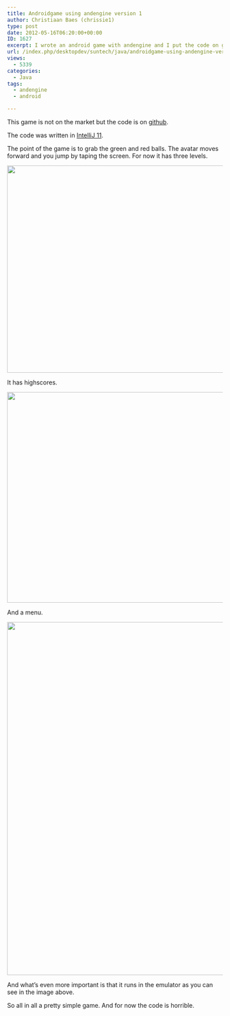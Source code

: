 ```yaml
---
title: Androidgame using andengine version 1
author: Christiaan Baes (chrissie1)
type: post
date: 2012-05-16T06:20:00+00:00
ID: 1627
excerpt: I wrote an android game with andengine and I put the code on github.
url: /index.php/desktopdev/suntech/java/androidgame-using-andengine-version-1/
views:
  - 5339
categories:
  - Java
tags:
  - andengine
  - android

---
```

This game is not on the market but the code is on [github][1].

The code was written in [IntelliJ 11][2].

The point of the game is to grab the green and red balls. The avatar moves forward and you jump by taping the screen. For now it has three levels. 

<div class="image_block">
  <a href="https://lessthandot.z19.web.core.windows.net/wp-content/uploads/users/chrissie1/andengine/andengine1.png?mtime=1337156068"><img alt="" src="https://lessthandot.z19.web.core.windows.net/wp-content/uploads/users/chrissie1/andengine/andengine1.png?mtime=1337156068" width="722" height="483" /></a>
</div>

It has highscores.

<div class="image_block">
  <a href="https://lessthandot.z19.web.core.windows.net/wp-content/uploads/users/chrissie1/andengine/andengine2.png?mtime=1337156175"><img alt="" src="https://lessthandot.z19.web.core.windows.net/wp-content/uploads/users/chrissie1/andengine/andengine2.png?mtime=1337156175" width="808" height="491" /></a>
</div>

And a menu.

<div class="image_block">
  <a href="https://lessthandot.z19.web.core.windows.net/wp-content/uploads/users/chrissie1/andengine/andengine3.png?mtime=1337156934"><img alt="" src="https://lessthandot.z19.web.core.windows.net/wp-content/uploads/users/chrissie1/andengine/andengine3.png?mtime=1337156934" width="899" height="823" /></a>
</div>

And what&#8217;s even more important is that it runs in the emulator as you can see in the image above.

So all in all a pretty simple game. And for now the code is horrible.

 [1]: https://github.com/chrissie1/AndEngineBallPlatform
 [2]: http://www.jetbrains.com/idea/